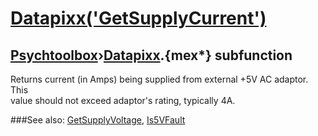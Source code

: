 # [Datapixx('GetSupplyCurrent')](Datapixx-GetSupplyCurrent) 
## [Psychtoolbox](Pyschtoolbox)&#8250;[Datapixx](Datapixx).{mex*} subfunction


Returns current (in Amps) being supplied from external +5V AC adaptor. This  
value should not exceed adaptor's rating, typically 4A.  
  


###See also:
[GetSupplyVoltage](Datapixx-GetSupplyVoltage), [Is5VFault](Datapixx-Is5VFault)
